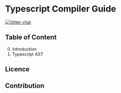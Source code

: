 # Typescript Compiler Guide
[![Gitter chat](https://badges.gitter.im/gitterHQ/gitter.png)](https://gitter.im/typescript-deep-dive/community)

## Table of Content

0. Introduction
0. Typescript AST

## Licence

## Contribution
